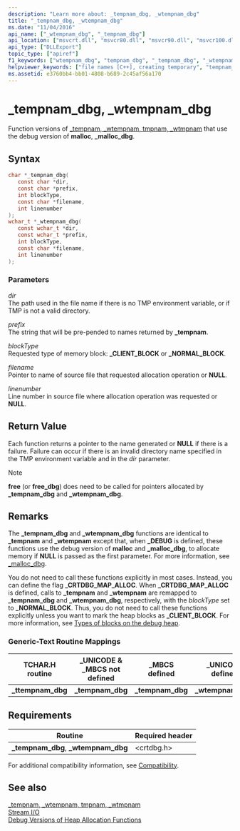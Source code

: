 ```yaml
---
description: "Learn more about: _tempnam_dbg, _wtempnam_dbg"
title: "_tempnam_dbg, _wtempnam_dbg"
ms.date: "11/04/2016"
api_name: ["_wtempnam_dbg", "_tempnam_dbg"]
api_location: ["msvcrt.dll", "msvcr80.dll", "msvcr90.dll", "msvcr100.dll", "msvcr100_clr0400.dll", "msvcr110.dll", "msvcr110_clr0400.dll", "msvcr120.dll", "msvcr120_clr0400.dll", "ucrtbase.dll"]
api_type: ["DLLExport"]
topic_type: ["apiref"]
f1_keywords: ["wtempnam_dbg", "tempnam_dbg", "_tempnam_dbg", "_wtempnam_dbg"]
helpviewer_keywords: ["file names [C++], creating temporary", "tempnam_dbg function", "temporary files, creating", "file names [C++], temporary", "wtempnam_dbg function", "_tempnam_dbg function", "_wtempnam_dbg function"]
ms.assetid: e3760bb4-bb01-4808-b689-2c45af56a170
---
```

# _tempnam_dbg, _wtempnam_dbg

Function versions of [_tempnam, _wtempnam, tmpnam, _wtmpnam](tempnam-wtempnam-tmpnam-wtmpnam.md) that use the debug version of **malloc**, **_malloc_dbg**.

## Syntax

```C
char *_tempnam_dbg(
   const char *dir,
   const char *prefix,
   int blockType,
   const char *filename,
   int linenumber
);
wchar_t *_wtempnam_dbg(
   const wchar_t *dir,
   const wchar_t *prefix,
   int blockType,
   const char *filename,
   int linenumber
);
```

### Parameters

*dir*<br/>
The path used in the file name if there is no TMP environment variable, or if TMP is not a valid directory.

*prefix*<br/>
The string that will be pre-pended to names returned by **_tempnam**.

*blockType*<br/>
Requested type of memory block: **_CLIENT_BLOCK** or **_NORMAL_BLOCK**.

*filename*<br/>
Pointer to name of source file that requested allocation operation or **NULL**.

*linenumber*<br/>
Line number in source file where allocation operation was requested or **NULL**.

## Return Value

Each function returns a pointer to the name generated or **NULL** if there is a failure. Failure can occur if there is an invalid directory name specified in the TMP environment variable and in the *dir* parameter.

> [!NOTE]
> **free** (or **free_dbg**) does need to be called for pointers allocated by **_tempnam_dbg** and **_wtempnam_dbg**.

## Remarks

The **_tempnam_dbg** and **_wtempnam_dbg** functions are identical to **_tempnam** and **_wtempnam** except that, when **_DEBUG** is defined, these functions use the debug version of **malloc** and **_malloc_dbg**, to allocate memory if **NULL** is passed as the first parameter. For more information, see [_malloc_dbg](malloc-dbg.md).

You do not need to call these functions explicitly in most cases. Instead, you can define the flag **_CRTDBG_MAP_ALLOC**. When **_CRTDBG_MAP_ALLOC** is defined, calls to **_tempnam** and **_wtempnam** are remapped to **_tempnam_dbg** and **_wtempnam_dbg**, respectively, with the *blockType* set to **_NORMAL_BLOCK**. Thus, you do not need to call these functions explicitly unless you want to mark the heap blocks as **_CLIENT_BLOCK**. For more information, see [Types of blocks on the debug heap](/visualstudio/debugger/crt-debug-heap-details).

### Generic-Text Routine Mappings

|TCHAR.H routine|_UNICODE & _MBCS not defined|_MBCS defined|_UNICODE defined|
|---------------------|------------------------------------|--------------------|-----------------------|
|**_ttempnam_dbg**|**_tempnam_dbg**|**_tempnam_dbg**|**_wtempnam_dbg**|

## Requirements

|Routine|Required header|
|-------------|---------------------|
|**_tempnam_dbg**, **_wtempnam_dbg**|\<crtdbg.h>|

For additional compatibility information, see [Compatibility](../../c-runtime-library/compatibility.md).

## See also

[_tempnam, _wtempnam, tmpnam, _wtmpnam](tempnam-wtempnam-tmpnam-wtmpnam.md)<br/>
[Stream I/O](../../c-runtime-library/stream-i-o.md)<br/>
[Debug Versions of Heap Allocation Functions](/visualstudio/debugger/debug-versions-of-heap-allocation-functions)<br/>
